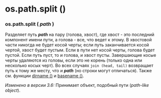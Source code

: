 # os.path.split \(\)

### os.path.split \( _path_ \)

Разделяет путь _**path**_ на пару \(голова, хвост\), где хвост - это последний компонент имени пути, а голова - все, что ведет к этому. В хвостовой части никогда не будет косой черты; если путь заканчивается косой чертой, хвост будет пустым. Если в пути нет косой черты, голова будет пустой. Если путь пуст, то и голова, и хвост пусты. Завершающие косые черты удаляются из головы, если это не корень \(только одна или несколько косых черт\). Во всех случаях `join (head, tail)` возвращает путь к тому же месту, что и _**path**_ \(но строки могут отличаться\). Также см. функции [dirname \(\)](os.path.dirname.md) и [basename \(\)](os.path.basename.md).

_Изменено в версии 3.6:_ Принимает объект, подобный пути \(_path-like object_\).

